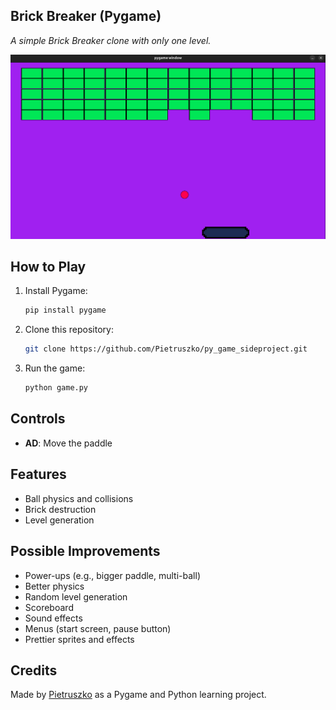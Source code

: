 ## Brick Breaker (Pygame)
*A simple Brick Breaker clone with only one level.*

![Gameplay Screenshot](gameplay.png)

## How to Play
1. Install Pygame:  
   ```bash
   pip install pygame
   ```
2. Clone this repository:  
   ```bash
   git clone https://github.com/Pietruszko/py_game_sideproject.git
   ```
3. Run the game:  
   ```bash
   python game.py
   ```
## Controls
- **AD**: Move the paddle  

## Features
- Ball physics and collisions  
- Brick destruction  
- Level generation  

## Possible Improvements
- Power-ups (e.g., bigger paddle, multi-ball) 
- Better physics
- Random level generation
- Scoreboard 
- Sound effects  
- Menus (start screen, pause button)  
- Prettier sprites and effects

## Credits
Made by [Pietruszko](https://github.com/Pietruszko) as a Pygame and Python learning project.
